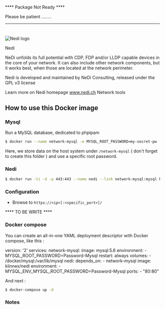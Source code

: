 **** Package Not Ready ****

Please be patient ........
***************************

# 
![Nedi logo](http://www.nedi.ch/wp-content/uploads/nedi-dgray-320.jpg)

Nedi

NeDi unfolds its full potential with CDP, FDP and/or LLDP capable devices in the core of your network. It can also include other network components, but it works best, when those are located at the network perimeter.

Nedi is developed and maintained by NeDi Consulting, released under the GPL v3 license

Learn more on Nedi homepage www.nedi.ch
Network tools

## How to use this Docker image

### Mysql

Run a MySQL database, dedicated to phpipam

```bash
$ docker run --name network-mysql -e MYSQL_ROOT_PASSWORD=my-secret-pw -v /docker/network-mysql:/var/lib/mysql -d mysql:5.6
```
Here, we store data on the host system under `/network-mysql` ( don't forget to create this folder )  and use a specific root password. 

### Nedi

```bash
$ docker run -ti -d -p 443:443 --name nedi --link network-mysql:mysql klinnex/nedi
```
### Configuration 

* Browse to `https://<ip>[:<specific_port>]/`

**** TO BE WRITE ****

### Docker compose 

You can create an all-in-one YAML deployment descriptor with Docker compose, like this : 

version: '2'
services:
  network-mysql:
    image: mysql:5.6
    environment:
      - MYSQL_ROOT_PASSWORD=Password-Mysql
    restart: always
    volumes:
      - /docker/mysql:/var/lib/mysql
  nedi:
    depends_on:
      - network-mysql
    image: klinnex/nedi
    environment:
      - MYSQL_ENV_MYSQL_ROOT_PASSWORD=Password-Mysql
    ports:
      - "80:80"

And next :

```bash 
$ docker-compose up -d
```

### Notes

